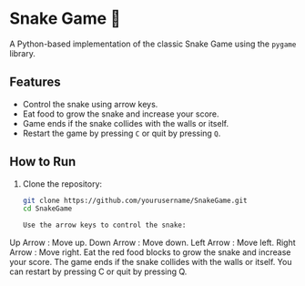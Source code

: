 # Snake Game 🐍

A Python-based implementation of the classic Snake Game using the `pygame` library.

## Features
- Control the snake using arrow keys.
- Eat food to grow the snake and increase your score.
- Game ends if the snake collides with the walls or itself.
- Restart the game by pressing `C` or quit by pressing `Q`.

## How to Run
1. Clone the repository:
   ```bash
   git clone https://github.com/yourusername/SnakeGame.git
   cd SnakeGame

   Use the arrow keys to control the snake:
Up Arrow : Move up.
Down Arrow : Move down.
Left Arrow : Move left.
Right Arrow : Move right.
Eat the red food blocks to grow the snake and increase your score.
The game ends if the snake collides with the walls or itself. You can restart by pressing C or quit by pressing Q.